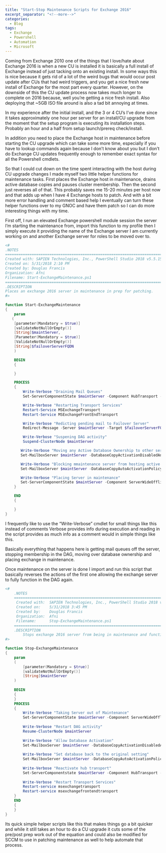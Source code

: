 ```yaml
---
title: "Start-Stop Maintenance Scripts for Exchange 2016"
excerpt_separator: "<!--more-->"
categories:
  - Blog
tags:
  - Exchange
  - Powershell
  - Automation
  - Microsoft
---
```



Coming from Exchange 2010 one of the things that I love/hate about Exchange 2016 is when a new CU is installed it is basically a full install of Exchange instead of just tacking onto an existing install. In some ways this is nice because it gets rid of a lot of the weird bugs that would occur post update after CUs that had weird triggers, and you get a nice fresh new install of Exchange for the most part every quarter. However, on the downside of this the CU update process now takes much longer to complete on 2016 because, well you’re getting a nice fresh install. Also deploying that ~5GB ISO file around is also a tad bit annoying at times.

In my experience after the initial install, and the 3 or 4 CU’s I’ve done since it takes approximately one hour per server for an install/CU upgrade from the moment that the setup program is executing its installation steps. Probably an hour and a half from setup launch/prereq check/install.

 

In addition you need to place the Exchange host in maintenance before starting the CU upgrade which can take some more time, especially if you have to lookup commands again because I don’t know about you but I don’t do Exchange CU updates frequently enough to remember exact syntax for all the Powershell cmdlets.

So that I could cut down on the time spent interacting with the host during CU upgrade changes I made myself two little helper functions for maintenance tasks. First places the Exchange host in maintenance, drains active database copies and pauses cluster membership. Then the second just reverses all of that. This probably saves me 15-20 minutes per host now and that adds up when I have 4 Exchange hosts to patch. And with a bit more error handling and comment based help I eventually can turn these helper functions over to my GNOC and have them patch so I can do more interesting things with my time.

First off, I run an elevated Exchange powershell module session the server I’m starting the maintenance from, import this function to my profile then I simply execute it providing the name of the Exchange server I am currently working on and another Exchange server for roles to be moved over to.

```powershell
<# 
.NOTES
===========================================================================
Created with: SAPIEN Technologies, Inc., PowerShell Studio 2018 v5.5.151
Created on: 5/31/2018 2:10 PM
Created by: Douglas Francis
Organization: Afni
Filename: Start-ExchangeMaintenance.ps1
===========================================================================
.DESCRIPTION
Places an exchange 2016 server in maintenance in prep for patching.
#>

function Start-ExchangeMaintenance
{
    param
   (
    [parameter(Mandatory = $true)]
    [validateNotNullOrEmpty()]
    [String]$maintServer,
    [Parameter(Mandatory = $true)]
    [ValidateNotNullOrEmpty()]
    [String]$failoverServerFQDN
    )

    BEGIN
    {

    }

    PROCESS
    {
        Write-Verbose "Draining Mail Queues"
        Set-ServerComponentState $maintServer -Component HubTransport -State Draining -Requester Maintenance

        Write-Verbose "Restarting Transport Services"
        Restart-Service MSExchangeTransport
        Restart-Service MSExchangeFrontEndTransport

        Write-Verbose "Redicting pending mail to Failover Server"
        Redirect-Message -Server $maintServer -Target $failoverServerFQDN

        Write-Verbose "Suspening DAG activity"
        Suspend-ClusterNode $maintServer

       Write-Verbose "Moving any Active Database Ownership to other servers"
       Set-MailboxServer $maintServer -DatabaseCopyActivationDisabledAndMoveNow $True

       Write-Verbose "Blocking mmaintenance server from hosting active database copies"
       Set-MailboxServer $maintServer -DatabaseCopyAutoActivationPolicy Blocked

       Write-Verbose "Placing Server in maintenance"
       Set-ServerComponentState $maintServer -Component ServerWideOffline -State Inactive -Requester Maintenance
    }

    END
    {

    } 
}
```

I frequently like to use the “Write-Verbose” cmdlet for small things like this instead of comments Verbose provides info during execution and reading in the script provides as much info as a comment would in simple things like this.

Basically everything that happens here is getting mail queues off the server, stopping membership in the DAG, moving over database ownership and placing exchange in maintenance.

 

Once maintenance on the server is done I import and run this script that basically reverses the actions of the first one allowing the exchange server to fully function in the DAG again.

```powershell
<#	
	.NOTES
	===========================================================================
	 Created with: 	SAPIEN Technologies, Inc., PowerShell Studio 2018 v5.5.151
	 Created on:   	5/31/2018 3:45 PM
	 Created by:   	Douglas Francis
	 Organization: 	Afni	
	 Filename:     	Stop-ExchangeMaintenance.ps1
	===========================================================================
	.DESCRIPTION
		Stops exchange 2016 server from being in maintenance and function in the DAG/mailflow again.
#>

function Stop-ExchangeMaintenance
{
	param
	(
		[parameter(Mandatory = $true)]
		[validateNotNullOrEmpty()]
		[String]$maintServer
	)
	
	BEGIN 
	{
	}
	PROCESS
	{
		Write-Verbose "Taking Server out of Maintenance"
		Set-ServerComponentState $maintServer -Component ServerWideOffline -State Active -Requester Maintenance
		
		Write-Verbose "Restart DAG activity"
		Resume-ClusterNode $maintServer
		
		Write-Verbose "Allow Database Activation"
		Set-MailboxServer $maintServer -DatabaseCopyActivationDisabledAndMoveNow $False
		
		Write-Verbose "Set database back to the original setting"
		Set-MailboxServer $maintServer -DatabaseCopyAutoActivationPolicy Unrestricted
		
		Write-Verbose "Reactivate hub transport"
		Set-ServerComponentstate $maintServer -Component HubTransport -State Active -Requester Maintenance
		
		Write-Verbose "Restart Transport Services"
		Restart-service msexchangetransport
		Restart-service msexchangefrontendtransport
	}
	END
	{
	}
}
```

Its quick simple helper scripts like this that makes things go a bit quicker and while it still takes an hour to do a CU upgrade it cuts some of the pre/post prep work out of the equation and could also be modified for SCCM to use in patching maintenance as well to help automate that process.